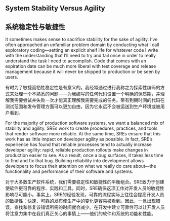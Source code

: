 ## **System Stability Versus Agility**

## **系统稳定性与敏捷性**

It sometimes makes sense to sacrifice stability for the sake of agility. I’ve often approached an unfamiliar problem domain by conducting what I call exploratory coding—setting an explicit shelf life for whatever code I write with the understanding that I’ll need to try and fail once in order to really understand the task I need to accomplish. Code that comes with an expiration date can be much more liberal with test coverage and release management because it will never be shipped to production or be seen by users.

有时为了敏捷而牺牲稳定性是有意义的。我经常通过进行我称之为探索性编码的方式来处理一个不熟悉的问题——为我编写的任何代码设置一个明确的保质期，并理解我需要尝试并失败一次才能真正理解我需要完成的任务。带有到期时间的代码在测试范围和发布管理方面可以更加自由，因为它永远不会被运送到生产环境或被用户看到。

For the majority of production software systems, we want a balanced mix of stability and agility. SREs work to create procedures, practices, and tools that render software more reliable. At the same time, SREs ensure that this work has as little impact on developer agility as possible. In fact, SRE’s experience has found that reliable processes tend to actually increase developer agility: rapid, reliable production rollouts make changes in production easier to see. As a result, once a bug surfaces, it takes less time to find and fix that bug. Building reliability into development allows developers to focus their attention on what we really do care about—the functionality and performance of their software and systems.

对于大多数生产软件系统，我们需要稳定性和敏捷性的平衡组合。SRE致力于创建使软件更可靠的程序、实践和工具。同时，SRE确保这项工作对开发人员的敏捷性影响尽可能小。事实上，SRE的经验发现，可靠的流程实际上往往会提高开发人员的敏捷性：快速、可靠的发布使生产中的变化更容易被看到。因此，一旦出现错误，查找和修复该错误所需的时间就会减少。在开发中建立可靠性可以让开发人员将注意力集中在我们真正关心的事情上——他们的软件和系统的功能和性能。
